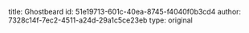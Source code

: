 title: Ghostbeard
id: 51e19713-601c-40ea-8745-f4040f0b3cd4
author: 7328c14f-7ec2-4511-a24d-29a1c5ce23eb
type: original
